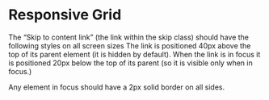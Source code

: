 # Responsive Grid
The “Skip to content link” (the link within the skip class) should have the following styles on all screen sizes
The link is positioned 40px above the top of its parent element (it is hidden by default).
When the link is in focus it is positioned 20px below the top of its parent (so it is visible only when in focus.)


Any element in focus should have a 2px solid border on all sides.

